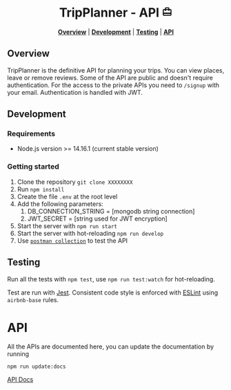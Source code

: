 <h1 align="center">TripPlanner - API <svg xmlns="http://www.w3.org/2000/svg" width="24" height="24" viewBox="0 0 24 24"><path d="M20 6h-3V4c0-1.11-.89-2-2-2H9c-1.11 0-2 .89-2 2v2H4c-1.11 0-2 .89-2 2v11c0 1.11.89 2 2 2h16c1.11 0 2-.89 2-2V8c0-1.11-.89-2-2-2zM9 4h6v2H9V4zm11 15H4v-2h16v2zm0-5H4V8h3v2h2V8h6v2h2V8h3v6z"/></svg></h1>

<p align="center">
<b><a href="#overview">Overview</a></b>
|
<b><a href="#development">Development</a></b>
|
<b><a href="#testing">Testing</a></b>
|
<b><a href="#api">API</a></b>
</p>

## Overview

TripPlanner is the definitive API for planning your trips.
You can view places, leave or remove reviews. 
Some of the API are public and doesn't require authentication.
For the access to the private APIs you need to `/signup` with your email.
Authentication is handled with JWT.


## Development
### Requirements
* Node.js version >= 14.16.1 (current stable version)

### Getting started

1. Clone the repository `git clone XXXXXXXX`
2. Run `npm install`
3. Create the file `.env` at the root level
4. Add the following parameters:
   1. DB_CONNECTION_STRING = [mongodb string connection]
   2. JWT_SECRET = [string used for JWT encryption]
5. Start the server with `npm run start`
6. Start the server with hot-reloading `npm run develop`
7. Use [`postman collection`](./postman/TripPlanner.postman_collection.json)  to test the API

## Testing

Run all the tests with `npm test`, use `npm run test:watch` for hot-reloading.

Test are run with [Jest](https://jestjs.io).
Consistent code style is enforced with [ESLint](http://eslint.org) using `airbnb-base` rules.

# API

All the APIs are documented here, you can update the documentation by running 
``` shell
npm run update:docs
```

<a href="./docs/index.html" target="_top">API Docs</a>